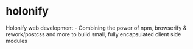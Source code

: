 # holonify
Holonify web development - Combining the power of npm, browserify &amp; rework/postcss and more to build small, fully encapsulated client side modules
